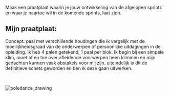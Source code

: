 Maak een praatplaat waarin je jouw ontwikkeling van de afgelopen sprints en waar je naartoe wil in de komende sprints, laat zien.
<br>

<h2> Mijn praatplaat:</h2>

Concept: paal met verschillende houdingen die ik vergelijk met de moeilijkheidsgraad van de onderwerpen of persoonlijke uitdagingen in de opleiding. Ik heb 4 palen getekend, 1 paal per blok. Ik begin bij een simpele klim, moet af en toe over afleidende voorwerpen heen klimmen en mijn gedachten kunnen vaak obstakels voor mij zijn. uiteindelijk is dit de definitieve schets geworden en ben ik deze gaan uitwerken. 

<br>

![poledance_drawing](https://user-images.githubusercontent.com/112857444/204303919-baa8b14c-b92e-422c-ab87-f64ef7c10a05.jpg)
